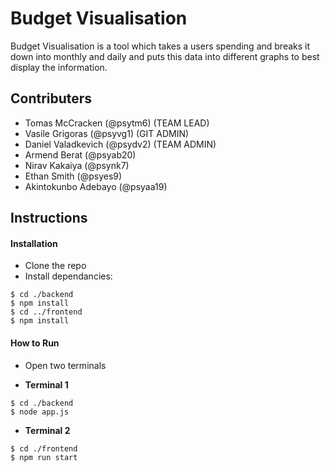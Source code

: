 # Budget Visualisation

Budget Visualisation is a tool which takes a users spending and breaks it down into monthly and daily and puts this data into different graphs to best display the information.

## Contributers

- Tomas McCracken (@psytm6) (TEAM LEAD)
- Vasile Grigoras (@psyvg1) (GIT ADMIN)
- Daniel Valadkevich (@psydv2) (TEAM ADMIN)
- Armend Berat (@psyab20)
- Nirav Kakaiya (@psynk7)
- Ethan Smith (@psyes9)
- Akintokunbo Adebayo (@psyaa19)

## Instructions

#### Installation

- Clone the repo
- Install dependancies:

```
$ cd ./backend
$ npm install
$ cd ../frontend
$ npm install
```

#### How to Run

-  Open two terminals

- **Terminal 1**
```
$ cd ./backend
$ node app.js
```

- **Terminal 2**
```
$ cd ./frontend
$ npm run start
```
